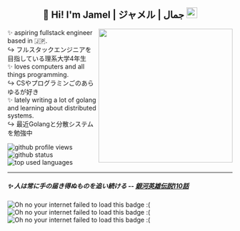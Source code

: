 <h2 align="center">👋 Hi! I'm Jamel | ジャメル | جمال <img src="https://github.com/images/mona-whisper.gif" alt="octocat" height="24"/> </h2>

<img align='right' src="https://github.com/user-attachments/assets/e23b7f40-1d85-4cdd-bbbf-ea99919c7e84" width="300" />

✨ aspiring fullstack engineer based in 🇯🇵. <br>
↪️ フルスタックエンジニアを目指している理系大学4年生 <br> 
✨ loves computers and all things programming. <br>
↪️ CSやプログラミンごのあらゆるが好き <br>
✨ lately writing a lot of golang and learning about distributed systems. <br>
↪️ 最近Golangと分散システムを勉強中 <br>

<a>
  <img src="https://komarev.com/ghpvc/?username=sardonyx001&label=Views%20👀&color=0e75b6&style=flat" alt="github profile views" />
  <img src="https://github-readme-stats.vercel.app/api?username=sardonyx001&show_icons=true&theme=dracula&count_private=true" alt="github status"/> 
  <img src="https://github-readme-stats.vercel.app/api/top-langs/?username=sardonyx001&hide=shell,lua&layout=compact&theme=dracula" alt="top used languages"/> 
</a>

-----

<h5><i> ✨ 人は常に手の届き得ぬものを追い続ける </i> -- <a href="https://www.youtube.com/watch?v=fPZlD8ePSfk">銀河英雄伝説110話</a> </h5> 

<img src="https://64.media.tumblr.com/393be5c2ab61b8bb8b419e9037f72dd4/6f072ea04e7b6c72-aa/s100x200/d45ff0fc6a95c4f6782a943d73570d219aeb9523.gifv" alt="Oh no your internet failed to load this badge :("/> <img src="https://64.media.tumblr.com/1f05704d0bb02629e4f0c9d2956d3f07/473928ea48888009-80/s100x200/de965c3755aa2cc768b659ab2a750e6bd101a16e.gifv" alt="Oh no your internet failed to load this badge :("/> <img src="https://64.media.tumblr.com/c0bc053497b6d2cdacf72607710c1e0c/0a314c1722fc4072-59/s100x200/aa6877408a07b3006e9993c626430f1fbea2343e.gifv" alt="Oh no your internet failed to load this badge :("/>
